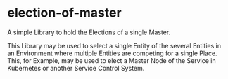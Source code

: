 # election-of-master

A simple Library to hold the Elections of a single Master.

This Library may be used to select a single Entity of the several Entities in 
an Environment where multiple Entities are competing for a single Place. This, 
for Example, may be used to elect a Master Node of the Service in Kubernetes or 
another Service Control System.
